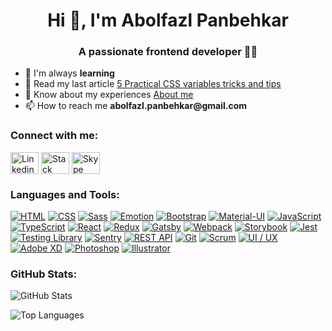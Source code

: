 <h1 align="center">Hi 👋, I'm Abolfazl Panbehkar</h1>

<h3 align="center">A passionate frontend developer 🤩😎</h3>

<ul>
  <li>🌱 I'm always <b>learning</b></li>
  <li>📝 Read my last article <a href="https://panbehkar.com/blog/5-practical-css-variables-tricks-and-tips" target="_blank">5 Practical CSS variables tricks and tips</a></li>
  <li>💼 Know about my experiences <a href="https://panbehkar.com/about" target="_blank"> About me</a></li>
  <li>📫 How to reach me <b>abolfazl.panbehkar@gmail.com</b></li>
</ul>

<h3 align="left">Connect with me:</h3>

<p align="left">
  <a href="https://linkedin.com/in/abolfazl-panbehkar" target="_blank"><img align="center" alt="Linkedin" height="35" width="45" src="src/assets/readme/Linkedin.svg" /></a>
  <a href="https://stackoverflow.com/users/10436219/abolfazl-panbehkar?tab=profile" target="_blank"><img align="center" alt="Stack Overflow" height="35" width="45" src="src/assets/readme/StackOverflow.svg" /></a>
  <a href="https://join.skype.com/invite/EBdpwueVsrJ4" target="_blank"><img align="center" alt="Skype" height="35" width="45" src="src/assets/readme/Skype.svg" /></a>
</p>

### Languages and Tools:

[![HTML](src/assets/readme/HTML.svg)](https://developer.mozilla.org/en-US/docs/Web/HTML "HTML-icon")
[![CSS](src/assets/readme/CSS.svg)](https://developer.mozilla.org/en-US/docs/Web/CSS "CSS-icon")
[![Sass](src/assets/readme/Sass.svg)](https://sass-lang.com "Sass-icon")
[![Emotion](src/assets/readme/Emotion.png)](https://emotion.sh/docs/introduction "Emotion-icon")
[![Bootstrap](src/assets/readme/Bootstrap.svg)](https://getbootstrap.com "Bootstrap-icon")
[![Material-UI](src/assets/readme/Material-UI.svg)](https://mui.com "Material-UI-icon")
[![JavaScript](src/assets/readme/JavaScript.svg)](https://javascript.com "JavaScript-icon")
[![TypeScript](src/assets/readme/TypeScript.svg)](https://typescriptlang.org "TypeScript-icon")
[![React](src/assets/readme/React.svg)](https://reactjs.org "React-icon")
[![Redux](src/assets/readme/Redux.svg)](https://redux.js.org "Redux-icon")
[![Gatsby](src/assets/readme/Gatsby.svg)](https://gatsbyjs.com "Gatsby-icon")
[![Webpack](src/assets/readme/Webpack.svg)](https://webpack.js.org "Webpack-icon")
[![Storybook](src/assets/readme/Storybook.svg)](https://storybook.js.org "Storybook-icon")
[![Jest](src/assets/readme/Jest.svg)](https://jestjs.io "Jest-icon")
[![Testing Library](src/assets/readme/Testing-Library.png)](https://testing-library.com/docs/react-testing-library/intro "Testing Library-icon")
[![Sentry](src/assets/readme/Sentry.svg)](https://sentry.io "Sentry-icon")
[![REST API](src/assets/readme/REST-API.png)](https://axios-http.com "REST API-icon")
[![Git](src/assets/readme/Git.svg)](https://git-scm.com "Git-icon")
[![Scrum](src/assets/readme/Scrum.png)](https://scrum.org "Scrum-icon")
[![UI / UX](src/assets/readme/UI-UX.svg)](https://dribbble.com "UI / UX-icon")
[![Adobe XD](src/assets/readme/Adobe-XD.svg)](https://adobe.com/products/xd "Adobe XD-icon")
[![Photoshop](src/assets/readme/Photoshop.svg)](https://adobe.com/products/photoshop "Photoshop-icon")
[![Illustrator](src/assets/readme/Illustrator.svg)](https://adobe.com/products/illustrator "Illustrator-icon")

### GitHub Stats:

![GitHub Stats](https://github-readme-stats.vercel.app/api?username=panbehkar&show_icons=true&title_color=4596fb&text_color=37474f&bg_color=f5f5f5&icon_color=57f2cc&hide_border=true&border_radius=15&locale=en)

![Top Languages](https://github-readme-stats.vercel.app/api/top-langs?username=panbehkar&show_icons=true&title_color=4596fb&text_color=37474f&bg_color=f5f5f5&icon_color=57f2cc&hide_border=true&border_radius=15&locale=en&layout=compact)
